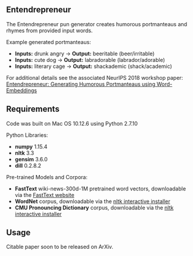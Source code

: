 ## Entendrepreneur

The Entendrepreneur pun generator creates humorous portmanteaus and rhymes from provided input words.

Example generated portmanteaus:

* **Inputs:** drunk angry → **Output:** beeritable (beer/irritable)
* **Inputs:** cute dog → **Output:** labradorable (labrador/adorable)
* **Inputs:** literary cage → **Output:** shackademic (shack/academic)

For additional details see the associated NeurIPS 2018 workshop paper: [Entendrepreneur: Generating Humorous Portmanteaus using Word-Embeddings](https://nips2018creativity.github.io/doc/entendrepreneur.pdf)

## Requirements

Code was built on Mac OS 10.12.6 using Python 2.7.10

Python Libraries:

* **numpy** 1.15.4
* **nltk** 3.3
* **gensim** 3.6.0
* **dill** 0.2.8.2

Pre-trained Models and Corpora:

* **FastText** wiki-news-300d-1M pretrained word vectors, downloadable via the [FastText website](https://fasttext.cc/docs/en/english-vectors.html)
* **WordNet** corpus, downloadable via the [nltk interactive installer](http://www.nltk.org/data.html)
* **CMU Pronouncing Dictionary** corpus, downloadable via the [nltk interactive installer](http://www.nltk.org/data.html)

## Usage

Citable paper soon to be released on ArXiv.
